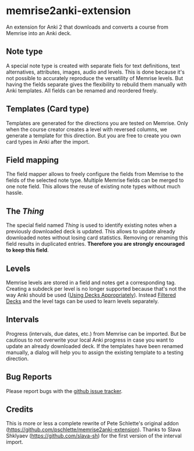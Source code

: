 memrise2anki-extension
======================

An extension for Anki 2 that downloads and converts a course from Memrise into an Anki deck.

Note type
---------

A special note type is created with separate fiels for text definitions, text alternatives, attributes, images,
audio and levels. This is done because it's not possible to accurately reproduce the versatility of Memrise levels.
But having the fields separate gives the flexibility to rebuild them manually with Anki templates.
All fields can be renamed and reordered freely.

Templates (Card type)
---------------------

Templates are generated for the directions you are tested on Memrise. Only when the course creator creates a level with
reversed columns, we generate a template for this direction. But you are free to create you own card types in Anki
after the import.

Field mapping
-------------

The field mapper allows to freely configure the fields from Memrise to the fields of the selected note type.
Multiple Memrise fields can be merged to one note field. This allows the reuse of existing note types without much hassle.

The *Thing*
-----------

The special field named *Thing* is used to identify existing notes when a previously downloaded deck is updated.
This allows to update already downloaded notes without losing card statistics. Removing or renaming this field
results in duplicated entries. **Therefore you are strongly encouraged to keep this field**.

Levels
------

Memrise levels are stored in a field and notes get a corresponding tag. Creating a subdeck per level is no longer supported because
that's not the way Anki should be used ([Using Decks Appropriately](http://ankisrs.net/docs/manual.html#manydecks)). Instead 
[Filtered Decks](http://ankisrs.net/docs/am-manual.html#filtered) and the level tags can be used to learn levels separately.

Intervals
---------

Progress (intervals, due dates, etc.) from Memrise can be imported. But be cautious to not overwrite your local Anki progress in
case you want to update an already downloaded deck. If the templates have been renamed manually, a dialog will help you to
assign the existing template to a testing direction.

Bug Reports
-----------

Please report bugs with the [github issue tracker](https://github.com/wilddom/memrise2anki-extension/issues).

Credits
-------

This is more or less a complete rewrite of Pete Schlette's original addon (https://github.com/pschlette/memrise2anki-extension).
Thanks to Slava Shklyaev (https://github.com/slava-sh) for the first version of the interval import.


